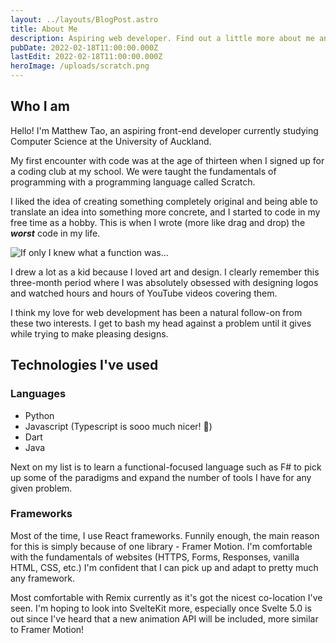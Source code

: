 ```yaml
---
layout: ../layouts/BlogPost.astro
title: About Me
description: Aspiring web developer. Find out a little more about me and what I do.
pubDate: 2022-02-18T11:00:00.000Z
lastEdit: 2022-02-18T11:00:00.000Z
heroImage: /uploads/scratch.png
---
```


## Who I am

Hello! I'm Matthew Tao, an aspiring front-end developer currently studying Computer Science at the University of Auckland.

My first encounter with code was at the age of thirteen when I signed up for a coding club at my school. We were taught the fundamentals of programming with a programming language called Scratch.

I liked the idea of creating something completely original and being able to translate an idea into something more concrete, and I started to code in my free time as a hobby. This is when I wrote (more like drag and drop) the **_worst_** code in my life.

![If only I knew what a function was...](/uploads/scratch.png)

I drew a lot as a kid because I loved art and design. I clearly remember this three-month period where I was absolutely obsessed with designing logos and watched hours and hours of YouTube videos covering them.

I think my love for web development has been a natural follow-on from these two interests. I get to bash my head against a problem until it gives while trying to make pleasing designs.

## Technologies I've used

### Languages

- Python
- Javascript (Typescript is sooo much nicer! 💖)
- Dart
- Java

Next on my list is to learn a functional-focused language such as F# to pick up some of the paradigms and expand the number of tools I have for any given problem.

### Frameworks

Most of the time, I use React frameworks. Funnily enough, the main reason for this is simply because of one library - Framer Motion. I'm comfortable with the fundamentals of websites (HTTPS, Forms, Responses, vanilla HTML, CSS, etc.) I'm confident that I can pick up and adapt to pretty much any framework.

Most comfortable with Remix currently as it's got the nicest co-location I've seen. I'm hoping to look into SvelteKit more, especially once Svelte 5.0 is out since I've heard that a new animation API will be included, more similar to Framer Motion!
